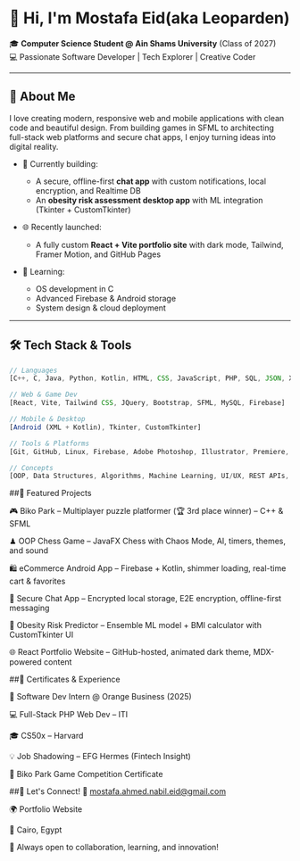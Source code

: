 # 👋 Hi, I'm Mostafa Eid(aka Leoparden)

🎓 **Computer Science Student @ Ain Shams University** (Class of 2027)  
💻 Passionate Software Developer | Tech Explorer | Creative Coder  

---

## 🚀 About Me

I love creating modern, responsive web and mobile applications with clean code and beautiful design. From building games in SFML to architecting full-stack web platforms and secure chat apps, I enjoy turning ideas into digital reality.

- 🔭 Currently building:  
  - A secure, offline-first **chat app** with custom notifications, local encryption, and Realtime DB
  - An **obesity risk assessment desktop app** with ML integration (Tkinter + CustomTkinter)

- 🌐 Recently launched:  
  - A fully custom **React + Vite portfolio site** with dark mode, Tailwind, Framer Motion, and GitHub Pages

- 🧠 Learning:  
  - OS development in C  
  - Advanced Firebase & Android storage  
  - System design & cloud deployment

---

## 🛠️ Tech Stack & Tools

```js
// Languages
[C++, C, Java, Python, Kotlin, HTML, CSS, JavaScript, PHP, SQL, JSON, XML]

// Web & Game Dev
[React, Vite, Tailwind CSS, JQuery, Bootstrap, SFML, MySQL, Firebase]

// Mobile & Desktop
[Android (XML + Kotlin), Tkinter, CustomTkinter]

// Tools & Platforms
[Git, GitHub, Linux, Firebase, Adobe Photoshop, Illustrator, Premiere, After Effects]

// Concepts
[OOP, Data Structures, Algorithms, Machine Learning, UI/UX, REST APIs, Realtime Systems]
```
##📂 Featured Projects


🎮 Biko Park – Multiplayer puzzle platformer (🏆 3rd place winner) – C++ & SFML

♟ OOP Chess Game – JavaFX Chess with Chaos Mode, AI, timers, themes, and sound

🛍 eCommerce Android App – Firebase + Kotlin, shimmer loading, real-time cart & favorites

🔐 Secure Chat App – Encrypted local storage, E2E encryption, offline-first messaging

🧠 Obesity Risk Predictor – Ensemble ML model + BMI calculator with CustomTkinter UI

🌐 React Portfolio Website – GitHub-hosted, animated dark theme, MDX-powered content

##📜 Certificates & Experience

💼 Software Dev Intern @ Orange Business (2025)

💻 Full-Stack PHP Web Dev – ITI

🎓 CS50x – Harvard

💡 Job Shadowing – EFG Hermes (Fintech Insight)

🧩 Biko Park Game Competition Certificate

##🌱 Let's Connect!
📧 mostafa.ahmed.nabil.eid@gmail.com

🌍 Portfolio Website

📍 Cairo, Egypt

🖤 Always open to collaboration, learning, and innovation!

